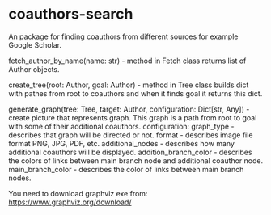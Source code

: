# coauthors-search
An package for finding coauthors from different sources for  example Google Scholar.

fetch_author_by_name(name: str) - method in Fetch class returns list of Author objects.

create_tree(root: Author, goal: Author) - method in Tree class builds dict with pathes from root to coauthors and
when it finds goal it returns this dict.

generate_graph(tree: Tree, target: Author, configuration: Dict[str, Any]) - create picture that represents graph.
This graph is a path from root to goal with some of their additional coauthors.
configuration:
    graph_type - describes that graph will be directed or not.
    format - describes image file format PNG, JPG, PDF, etc.
    additional_nodes - describes how many additional coauthors will be displayed.
    addition_branch_color - describes the colors of links between main branch node and additional coauthor node.
    main_branch_color - describes the color of links between main branch nodes.


You need to download graphviz exe from: https://www.graphviz.org/download/